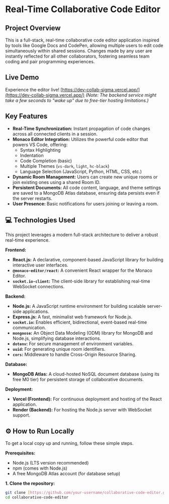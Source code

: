 # Real-Time Collaborative Code Editor

##  Project Overview

This is a full-stack, real-time collaborative code editor application inspired by tools like Google Docs and CodePen, allowing multiple users to edit code simultaneously within shared sessions. Changes made by any user are instantly reflected for all other collaborators, fostering seamless team coding and pair programming experiences.

##  Live Demo

Experience the editor live!
[https://dev-collab-sigma.vercel.app/](https://dev-collab-sigma.vercel.app/)
*(Note: The backend service might take a few seconds to "wake up" due to free-tier hosting limitations.)*

## Key Features

* **Real-Time Synchronization:** Instant propagation of code changes across all connected clients in a session.
* **Monaco Editor Integration:** Utilizes the powerful code editor that powers VS Code, offering:
    * Syntax Highlighting
    * Indentation
    * Code Completion (basic)
    * Multiple Themes (`vs-dark`, `light`, `hc-black`)
    * Language Selection (JavaScript, Python, HTML, CSS, etc.)
* **Dynamic Room Management:** Users can create new unique rooms or join existing ones using a shared Room ID.
* **Persistent Documents:** All code content, language, and theme settings are saved to a MongoDB Atlas database, ensuring data persists even if the server restarts.
* **User Presence:** Basic notifications for users joining or leaving a room.

## 💻 Technologies Used

This project leverages a modern full-stack architecture to deliver a robust real-time experience.

**Frontend:**
* **React.js:** A declarative, component-based JavaScript library for building interactive user interfaces.
* **`@monaco-editor/react`:** A convenient React wrapper for the Monaco Editor.
* **`socket.io-client`:** The client-side library for establishing real-time WebSocket connections.

**Backend:**
* **Node.js:** A JavaScript runtime environment for building scalable server-side applications.
* **Express.js:** A fast, minimalist web framework for Node.js.
* **`socket.io`:** Enables efficient, bidirectional, event-based real-time communication.
* **`mongoose`:** An Object Data Modeling (ODM) library for MongoDB and Node.js, simplifying database interactions.
* **`dotenv`:** For secure management of environment variables.
* **`uuid`:** For generating unique room identifiers.
* **`cors`:** Middleware to handle Cross-Origin Resource Sharing.

**Database:**
* **MongoDB Atlas:** A cloud-hosted NoSQL document database (using its free M0 tier) for persistent storage of collaborative documents.

**Deployment:**
* **Vercel (Frontend):** For continuous deployment and hosting of the React application.
* **Render (Backend):** For hosting the Node.js server with WebSocket support.

## ⚙️ How to Run Locally

To get a local copy up and running, follow these simple steps.

**Prerequisites:**
* Node.js (LTS version recommended)
* npm (comes with Node.js)
* A free MongoDB Atlas account (for database setup)

**1. Clone the repository:**

```bash
git clone [https://github.com/your-username/collaborative-code-editor.git](https://github.com/your-username/collaborative-code-editor.git)
cd collaborative-code-editor
```


